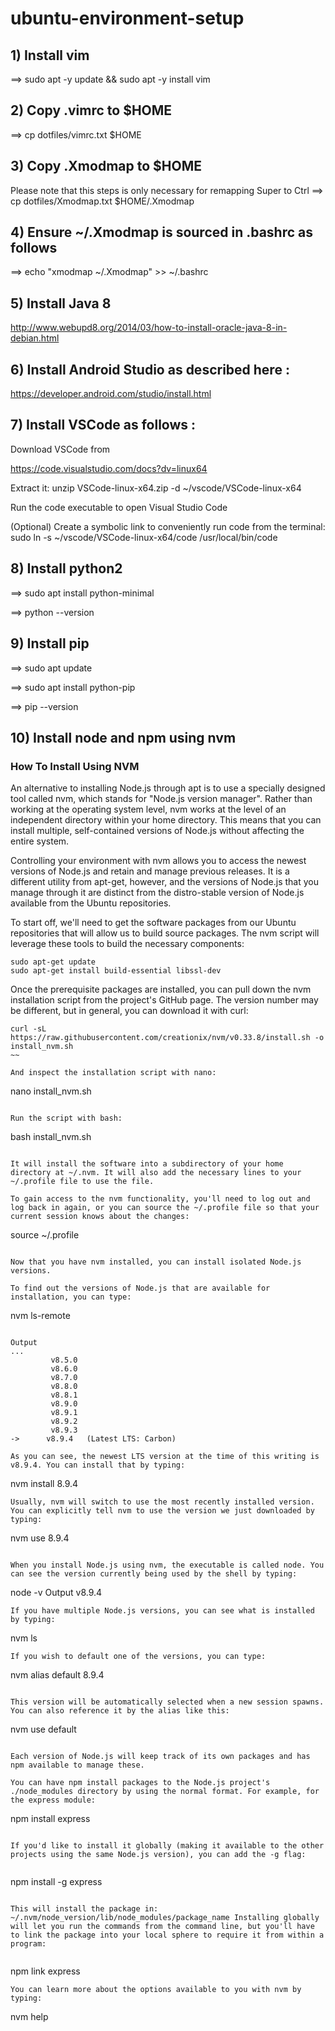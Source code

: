 # ubuntu-environment-setup

## 1) Install vim

==> sudo apt -y update && sudo apt -y install vim
## 2) Copy .vimrc to $HOME

==> cp dotfiles/vimrc.txt $HOME

## 3) Copy .Xmodmap to $HOME
Please note that this steps is only necessary for remapping Super to Ctrl
==> cp dotfiles/Xmodmap.txt $HOME/.Xmodmap

## 4) Ensure ~/.Xmodmap is sourced in .bashrc as follows

==> echo "xmodmap ~/.Xmodmap" >> ~/.bashrc

## 5) Install Java 8
http://www.webupd8.org/2014/03/how-to-install-oracle-java-8-in-debian.html


## 6) Install Android Studio as described here :
https://developer.android.com/studio/install.html


## 7) Install VSCode as follows :

Download VSCode from 

https://code.visualstudio.com/docs?dv=linux64

Extract it: unzip VSCode-linux-x64.zip -d ~/vscode/VSCode-linux-x64

Run the code executable to open Visual Studio Code

(Optional) Create a symbolic link to conveniently run code from the terminal:
sudo ln -s ~/vscode/VSCode-linux-x64/code /usr/local/bin/code

## 8) Install python2

==> sudo apt install python-minimal

==> python --version

## 9) Install pip

==> sudo apt update

==> sudo apt install python-pip

==> pip --version


## 10) Install node and npm using nvm

### How To Install Using NVM
An alternative to installing Node.js through apt is to use a specially designed tool called nvm, which stands for "Node.js version manager". Rather than working at the operating system level, nvm works at the level of an independent directory within your home directory. This means that you can install multiple, self-contained versions of Node.js without affecting the entire system.

Controlling your environment with nvm allows you to access the newest versions of Node.js and retain and manage previous releases. It is a different utility from apt-get, however, and the versions of Node.js that you manage through it are distinct from the distro-stable version of Node.js available from the Ubuntu repositories.

To start off, we'll need to get the software packages from our Ubuntu repositories that will allow us to build source packages. The nvm script will leverage these tools to build the necessary components:

~~~
sudo apt-get update
sudo apt-get install build-essential libssl-dev
~~~
Once the prerequisite packages are installed, you can pull down the nvm installation script from the project's GitHub page. The version number may be different, but in general, you can download it with curl:

~~~
curl -sL https://raw.githubusercontent.com/creationix/nvm/v0.33.8/install.sh -o install_nvm.sh
~~

And inspect the installation script with nano:

~~~
nano install_nvm.sh
~~~

Run the script with bash:

~~~
bash install_nvm.sh
~~~

It will install the software into a subdirectory of your home directory at ~/.nvm. It will also add the necessary lines to your ~/.profile file to use the file.

To gain access to the nvm functionality, you'll need to log out and log back in again, or you can source the ~/.profile file so that your current session knows about the changes:
~~~
source ~/.profile
~~~

Now that you have nvm installed, you can install isolated Node.js versions.

To find out the versions of Node.js that are available for installation, you can type:
~~~
nvm ls-remote
~~~

Output
...
         v8.5.0
         v8.6.0
         v8.7.0
         v8.8.0
         v8.8.1
         v8.9.0   
         v8.9.1   
         v8.9.2   
         v8.9.3   
->      v8.9.4   (Latest LTS: Carbon)        

As you can see, the newest LTS version at the time of this writing is v8.9.4. You can install that by typing:
~~~
nvm install 8.9.4
~~~
Usually, nvm will switch to use the most recently installed version. You can explicitly tell nvm to use the version we just downloaded by typing:

~~~
nvm use 8.9.4
~~~

When you install Node.js using nvm, the executable is called node. You can see the version currently being used by the shell by typing:

~~~
node -v
Output
v8.9.4
~~~
If you have multiple Node.js versions, you can see what is installed by typing:

~~~
nvm ls
~~~
If you wish to default one of the versions, you can type:

~~~
nvm alias default 8.9.4
~~~

This version will be automatically selected when a new session spawns. You can also reference it by the alias like this:

~~~
nvm use default
~~~

Each version of Node.js will keep track of its own packages and has npm available to manage these.

You can have npm install packages to the Node.js project's ./node_modules directory by using the normal format. For example, for the express module:

~~~
npm install express
~~~

If you'd like to install it globally (making it available to the other projects using the same Node.js version), you can add the -g flag:


~~~
npm install -g express
~~~

This will install the package in: ~/.nvm/node_version/lib/node_modules/package_name Installing globally will let you run the commands from the command line, but you'll have to link the package into your local sphere to require it from within a program: 


~~~
npm link express
~~~
You can learn more about the options available to you with nvm by typing:

~~~
nvm help
~~~
